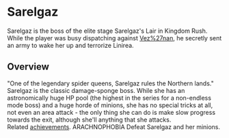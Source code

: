 # Sarelgaz

Sarelgaz is the boss of the elite stage Sarelgaz's Lair in Kingdom Rush. While the player was busy dispatching against [Vez%27nan](Vez'nan), he secretly sent an army to wake her up and terrorize Linirea.
## Overview

"One of the legendary spider queens, Sarelgaz rules the Northern lands."
Sarelgaz is the classic damage-sponge boss. While she has an astronomically huge HP pool (the highest in the series for a non-endless mode boss) and a huge horde of minions, she has no special tricks at all, not even an area attack - the only thing she can do is make slow progress towards the exit, although she'll anything that she attacks.
Related [achievements](achievements).
ARACHNOPHOBIA Defeat Sarelgaz and her minions.